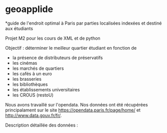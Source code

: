 # geoapplide

*guide de l'endroit optimal à Paris par parties localisées indexées et destiné aux étudiants

Projet M2 pour les cours de XML et de python

Objectif : déterminer le meilleur quartier étudiant en fonction de
- la présence de distributeurs de préservatifs
- les cinémas
- les marchés de quartiers
- les cafés à un euro
- les brasseries
- les bibliothèques
- les établissements universitaires
- les CROUS (restoU)

Nous avons travaillé sur l'opendata. Nos données ont été récupérées principalament sur le site https://opendata.paris.fr/page/home/ et http://www.data.gouv.fr/fr/.

Description détaillée des données :
